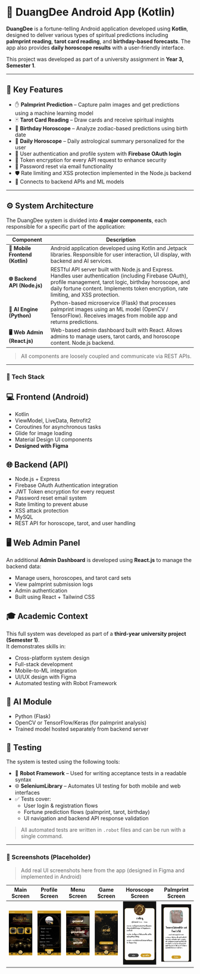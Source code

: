# 🔮 DuangDee Android App (Kotlin)

**DuangDee** is a fortune-telling Android application developed using **Kotlin**, designed to deliver various types of spiritual predictions including **palmprint reading**, **tarot card reading**, and **birthday-based forecasts**. The app also provides **daily horoscope results** with a user-friendly interface.

This project was developed as part of a university assignment in **Year 3, Semester 1**.

---

## 🚀 Key Features

- ✋ **Palmprint Prediction** – Capture palm images and get predictions using a machine learning model
- 🃏 **Tarot Card Reading** – Draw cards and receive spiritual insights
- 🎂 **Birthday Horoscope** – Analyze zodiac-based predictions using birth date
- 📅 **Daily Horoscope** – Daily astrological summary personalized for the user
- 👤 User authentication and profile system with **Firebase OAuth login**
- 🔐 Token encryption for every API request to enhance security
- 📧 Password reset via email functionality
- 🛡️ Rate limiting and XSS protection implemented in the Node.js backend
- 🔗 Connects to backend APIs and ML models

---

## ⚙️ System Architecture

The DuangDee system is divided into **4 major components**, each responsible for a specific part of the application:

| Component           | Description |
|---------------------|-------------|
| **📱 Mobile Frontend (Kotlin)** | Android application developed using Kotlin and Jetpack libraries. Responsible for user interaction, UI display, with backend and AI services. |
| **🌐 Backend API (Node.js)** | RESTful API server built with Node.js and Express. Handles user authentication (including Firebase OAuth), profile management, tarot logic, birthday horoscope, and daily fortune content. Implements token encryption, rate limiting, and XSS protection. |
| **🧠 AI Engine (Python)** | Python-based microservice (Flask) that processes palmprint images using an ML model (OpenCV / TensorFlow). Receives images from mobile app and returns predictions. |
| **🖥️ Web Admin (React.js)** | Web-based admin dashboard built with React. Allows admins to manage users, tarot cards, and horoscope content. Node.js backend. |

> All components are loosely coupled and communicate via REST APIs.

---

### 🧰 Tech Stack

## 💻 Frontend (Android)

- Kotlin
- ViewModel, LiveData, Retrofit2
- Coroutines for asynchronous tasks
- Glide for image loading
- Material Design UI components
- **Designed with Figma**

## 🌐 Backend (API)

- Node.js + Express
- Firebase OAuth Authentication integration
- JWT Token encryption for every request
- Password reset email system
- Rate limiting to prevent abuse
- XSS attack protection
- MySQL
- REST API for horoscope, tarot, and user handling

## 🖥️ Web Admin Panel

An additional **Admin Dashboard** is developed using **React.js** to manage the backend data:

- Manage users, horoscopes, and tarot card sets
- View palmprint submission logs
- Admin authentication
- Built using React + Tailwind CSS

## 🎓 Academic Context

This full system was developed as part of a **third-year university project (Semester 1)**.  
It demonstrates skills in:

- Cross-platform system design
- Full-stack development
- Mobile-to-ML integration
- UI/UX design with Figma
- Automated testing with Robot Framework

## 🧠 AI Module

- Python (Flask)
- OpenCV or TensorFlow/Keras (for palmprint analysis)
- Trained model hosted separately from backend server

## 🧪 Testing

The system is tested using the following tools:

- 🤖 **Robot Framework** – Used for writing acceptance tests in a readable syntax
- 🌐 **SeleniumLibrary** – Automates UI testing for both mobile and web interfaces
- ✅ Tests cover:
  - User login & registration flows
  - Fortune prediction flows (palmprint, tarot, birthday)
  - UI navigation and backend API response validation

> All automated tests are written in `.robot` files and can be run with a single command.

---

### 📸 Screenshots (Placeholder)

> Add real UI screenshots here from the app (designed in Figma and implemented in Android)

| Main Screen | Profile Screen | Menu Screen | Game Screen | Horoscope Screen | Palmprint Screen |
|-----------|--------------|--------|-----------|-----------|-----------|
| ![](screenshots/main_screen.jpg) | ![](screenshots/profile_screen.jpg) | ![](screenshots/menu_screen.jpg) | ![](screenshots/game_screen.jpg) | ![](screenshots/horoscope_screen.jpg) | ![](screenshots/palm_screen.jpg) | 
